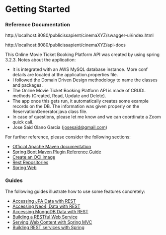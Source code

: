 # Getting Started

### Reference Documentation

http://localhost:8080/publicissapient/cinemaXYZ/swagger-ui/index.html

http://localhost:8080/publicissapient/cinemaXYZ/api-docs

This Online Movie Ticket Booking Platform API was created by using spring 3.2.3.
Notes about the application:

* It is integrated with an AWS MySQL database instance. More conf details are located at the application.properties file.
* I followed the Domain Driven Design methodology to name the classes and packages.
* The Online Movie Ticket Booking Platform API is made of CRUDL methods (Created, Read, Update and Delete).
* The app once this gets run, it automatically creates some example records on the DB. The information was given properly on the ReservationGenerator.java class file.
* In case of questions, please let me know and we can coordinate a Zoom quick call.
* Jose Said Olano Garcia (josesaid@gmail.com)

For further reference, please consider the following sections:

* [Official Apache Maven documentation](https://maven.apache.org/guides/index.html)
* [Spring Boot Maven Plugin Reference Guide](https://docs.spring.io/spring-boot/docs/3.2.3/maven-plugin/reference/html/)
* [Create an OCI image](https://docs.spring.io/spring-boot/docs/3.2.3/maven-plugin/reference/html/#build-image)
* [Rest Repositories](https://docs.spring.io/spring-boot/docs/3.2.3/reference/htmlsingle/index.html#howto.data-access.exposing-spring-data-repositories-as-rest)
* [Spring Web](https://docs.spring.io/spring-boot/docs/3.2.3/reference/htmlsingle/index.html#web)

### Guides

The following guides illustrate how to use some features concretely:

* [Accessing JPA Data with REST](https://spring.io/guides/gs/accessing-data-rest/)
* [Accessing Neo4j Data with REST](https://spring.io/guides/gs/accessing-neo4j-data-rest/)
* [Accessing MongoDB Data with REST](https://spring.io/guides/gs/accessing-mongodb-data-rest/)
* [Building a RESTful Web Service](https://spring.io/guides/gs/rest-service/)
* [Serving Web Content with Spring MVC](https://spring.io/guides/gs/serving-web-content/)
* [Building REST services with Spring](https://spring.io/guides/tutorials/rest/)

